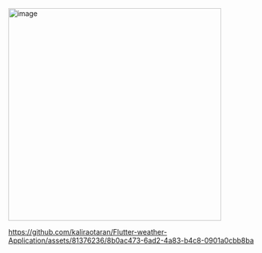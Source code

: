 <img width="426" alt="image" src="https://github.com/kaliraotaran/Flutter-weather-Application/assets/81376236/1b6011a0-8895-44d7-884c-0435a5f6b532">



https://github.com/kaliraotaran/Flutter-weather-Application/assets/81376236/8b0ac473-6ad2-4a83-b4c8-0901a0cbb8ba

